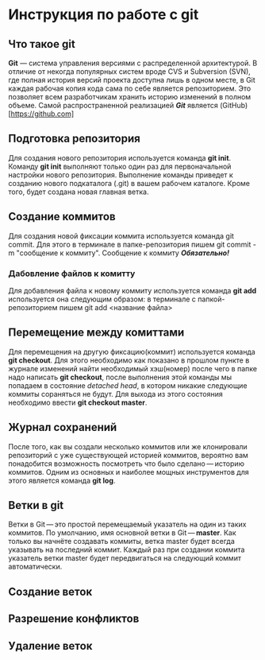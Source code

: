 # Инструкция по работе с git

## Что такое git
**Git** — система управления версиями с распределенной архитектурой. В отличие от некогда популярных систем вроде CVS и Subversion (SVN), где полная история версий проекта доступна лишь в одном месте, в Git каждая рабочая копия кода сама по себе является репозиторием. Это позволяет всем разработчикам хранить историю изменений в полном объеме. Самой распространенной реализацией ***Git*** является (GitHub)[https://github.com]

## Подготовка репозитория 
Для создания нового репозитория используется команда **git init**. Команду **git init** выполняют только один раз для первоначальной настройки нового репозитория. Выполнение команды приведет к созданию нового подкаталога (.git) в вашем рабочем каталоге. Кроме того, будет создана новая главная ветка.

## Создание коммитов
Для создания новой фиксации коммита используется команда git commit. Для этого в терминале в папке-репозитория пишем git commit -m "сообщение к коммиту". Сообщение к коммиту ***Обязательно!***

### Дабовление файлов к комитту
Для добавления файла к новому коммиту используется команда **git add** используется она следующим образом: в терминале с папкой-репозиторием пишем git add <название файла>

## Перемещение между комиттами
Для перемещения на другую фиксацию(коммит) используется команда **git checkout**. Для этого необходимо как показано в прошлом пункте в журнале изменений найти необходимый хэш(номер) после чего в папке надо написать **git checkout**, после выполнения этой команды мы попадаем в состояние *detached head*, в котором никакие следующие коммиты сораняться не будут. Для выхода из этого состояния необходимо ввести **git checkout master**. 

## Журнал сохранений
После того, как вы создали несколько коммитов или же клонировали репозиторий с уже существующей историей коммитов, вероятно вам понадобится возможность посмотреть что было сделано — историю коммитов. Одним из основных и наиболее мощных инструментов для этого является команда **git log**.

## Ветки в git
Ветки в Git — это простой перемещаемый указатель на один из таких коммитов. По умолчанию, имя основной ветки в Git — **master**. Как только вы начнёте создавать коммиты, ветка master будет всегда указывать на последний коммит. Каждый раз при создании коммита указатель ветки master будет передвигаться на следующий коммит автоматически.
## Создание веток 

## Разрешение конфликтов

## Удаление веток
